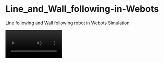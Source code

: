 # Line_and_Wall_following-in-Webots
Line following and Wall following robot in Webots Simulation

<video src='https://github.com/LikDev-256/Perseverance_2--Line_and_Wall_following-in-Webots/blob/main/Videos/giphy.gif' width=180/>
